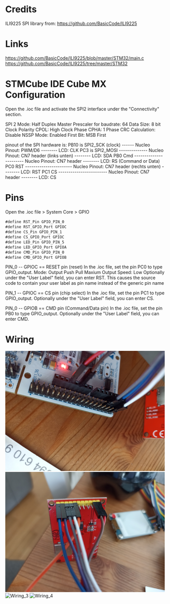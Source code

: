 
# Credits

ILI9225 SPI library from: https://github.com/BasicCode/ILI9225



# Links

https://github.com/BasicCode/ILI9225/blob/master/STM32/main.c
https://github.com/BasicCode/ILI9225/tree/master/STM32



# STMCube IDE Cube MX Configuration

Open the .ioc file and activate the SPI2 interface under the "Connectivity" section.

SPI 2 
Mode: Half Duplex Master
Prescaler for baudrate: 64
Data Size: 8 bit
Clock Polarity CPOL: High
Clock Phase CPHA: 1 Phase
CRC Calculation: Disable
NSSP Mode: Enabled
First Bit: MSB First




pinout of the SPI hardware is:
PB10 is SPI2_SCK (clock) ------ Nucleo Pinout: PWM/D6                    -------- LCD: CLK
PC3 is SPI2_MOSI -------------- Nucleo Pinout: CN7 header (links unten)  -------- LCD: SDA
PB0 Cmd ----------------------- Nucleo Pinout: CN7 header                -------- LCD: RS (Command or Data)
PC0 RST ----------------------- Nucleo Pinout: CN7 header (rechts unten) -------- LCD: RST
PC1 CS ------------------------ Nucleo Pinout: CN7 header                -------- LCD: CS



# Pins

Open the .ioc file > System Core > GPIO

```
#define RST_Pin GPIO_PIN_0
#define RST_GPIO_Port GPIOC
#define CS_Pin GPIO_PIN_1
#define CS_GPIO_Port GPIOC
#define LED_Pin GPIO_PIN_5
#define LED_GPIO_Port GPIOA
#define CMD_Pin GPIO_PIN_0
#define CMD_GPIO_Port GPIOB
```

PIN_0 -- GPIOC == RESET pin (reset)
In the .ioc file, set the pin PC0 to type GPIO_output.
Mode: Output Push Pull
Maxium Output Speed: Low
Optionally under the "User Label" field, you can enter RST. This causes the source code to contain your user label as pin name instead of the generic pin name

PIN_1 -- GPIOC == CS pin (chip select)
In the .ioc file, set the pin PC1 to type GPIO_output.
Optionally under the "User Label" field, you can enter CS.

PIN_0 -- GPIOB == CMD pin (Command/Data pin)
In the .ioc file, set the pin PB0 to type GPIO_output.
Optionally under the "User Label" field, you can enter CMD.


# Wiring

![Wiring_1](doc/1747392115523.jpg "Wiring_1")
![Wiring_2](doc/1747392115549.jpg "Wiring_2")
![Wiring_3](doc/1747392115574.jpg "Wiring_3")
![Wiring_4](doc/1747392241856.jpg "Wiring_4")

